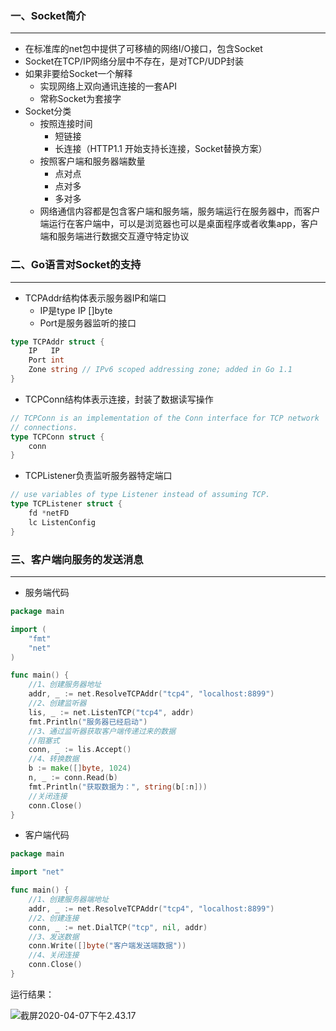### 一、Socket简介

***

* 在标准库的net包中提供了可移植的网络I/O接口，包含Socket
* Socket在TCP/IP网络分层中不存在，是对TCP/UDP封装
* 如果非要给Socket一个解释
  * 实现网络上双向通讯连接的一套API
  * 常称Socket为套接字
* Socket分类
  * 按照连接时间
    * 短链接
    * 长连接（HTTP1.1 开始支持长连接，Socket替换方案）
  * 按照客户端和服务器端数量
    * 点对点
    * 点对多
    * 多对多
  * 网络通信内容都是包含客户端和服务端，服务端运行在服务器中，而客户端运行在客户端中，可以是浏览器也可以是桌面程序或者收集app，客户端和服务端进行数据交互遵守特定协议

### 二、Go语言对Socket的支持

***

* TCPAddr结构体表示服务器IP和端口
  * IP是type IP []byte
  * Port是服务器监听的接口

```go
type TCPAddr struct {
    IP   IP
    Port int
    Zone string // IPv6 scoped addressing zone; added in Go 1.1
}	
```

* TCPConn结构体表示连接，封装了数据读写操作

```go
// TCPConn is an implementation of the Conn interface for TCP network
// connections.
type TCPConn struct {
  	conn
}
```

* TCPListener负责监听服务器特定端口

```go
// use variables of type Listener instead of assuming TCP.
type TCPListener struct {
  	fd *netFD
   	lc ListenConfig
}
```

### 三、客户端向服务的发送消息

***

* 服务端代码

```go
package main

import (
	"fmt"
	"net"
)

func main() {
	//1、创建服务器地址
	addr, _ := net.ResolveTCPAddr("tcp4", "localhost:8899")
	//2、创建监听器
	lis, _ := net.ListenTCP("tcp4", addr)
	fmt.Println("服务器已经启动")
	//3、通过监听器获取客户端传递过来的数据
	//阻塞式
	conn, _ := lis.Accept()
	//4、转换数据
	b := make([]byte, 1024)
	n, _ := conn.Read(b)
	fmt.Println("获取数据为：", string(b[:n]))
	//关闭连接
	conn.Close()
}
```

* 客户端代码

```go
package main

import "net"

func main() {
	//1、创建服务器端地址
	addr, _ := net.ResolveTCPAddr("tcp4", "localhost:8899")
	//2、创建连接
	conn, _ := net.DialTCP("tcp", nil, addr)
	//3、发送数据
	conn.Write([]byte("客户端发送端数据"))
	//4、关闭连接
	conn.Close()
}
```

运行结果：

![截屏2020-04-07下午2.43.17](/Users/xiehz/note/images/截屏2020-04-07下午2.43.17.png)

